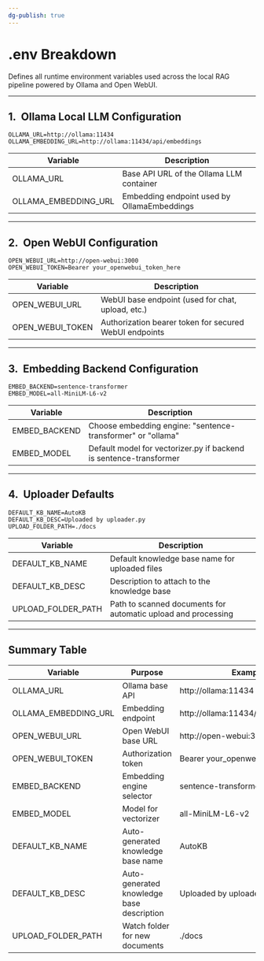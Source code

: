 ```yaml
---
dg-publish: true
---
```



# **.env Breakdown**

  

Defines all runtime environment variables used across the local RAG pipeline powered by Ollama and Open WebUI.

---

## **1.**  **Ollama Local LLM Configuration**

```
OLLAMA_URL=http://ollama:11434
OLLAMA_EMBEDDING_URL=http://ollama:11434/api/embeddings
```

|**Variable**|**Description**|
|---|---|
|OLLAMA_URL|Base API URL of the Ollama LLM container|
|OLLAMA_EMBEDDING_URL|Embedding endpoint used by OllamaEmbeddings|

---

## **2.**  **Open WebUI Configuration**

```
OPEN_WEBUI_URL=http://open-webui:3000
OPEN_WEBUI_TOKEN=Bearer your_openwebui_token_here
```

|**Variable**|**Description**|
|---|---|
|OPEN_WEBUI_URL|WebUI base endpoint (used for chat, upload, etc.)|
|OPEN_WEBUI_TOKEN|Authorization bearer token for secured WebUI endpoints|

---

## **3.**  **Embedding Backend Configuration**

```
EMBED_BACKEND=sentence-transformer
EMBED_MODEL=all-MiniLM-L6-v2
```

|**Variable**|**Description**|
|---|---|
|EMBED_BACKEND|Choose embedding engine: "sentence-transformer" or "ollama"|
|EMBED_MODEL|Default model for vectorizer.py if backend is sentence-transformer|

---

## **4.**  **Uploader Defaults**

```
DEFAULT_KB_NAME=AutoKB
DEFAULT_KB_DESC=Uploaded by uploader.py
UPLOAD_FOLDER_PATH=./docs
```

|**Variable**|**Description**|
|---|---|
|DEFAULT_KB_NAME|Default knowledge base name for uploaded files|
|DEFAULT_KB_DESC|Description to attach to the knowledge base|
|UPLOAD_FOLDER_PATH|Path to scanned documents for automatic upload and processing|

---

## **Summary Table**

|**Variable**|**Purpose**|**Example**|
|---|---|---|
|OLLAMA_URL|Ollama base API|http://ollama:11434|
|OLLAMA_EMBEDDING_URL|Embedding endpoint|http://ollama:11434/api/embeddings|
|OPEN_WEBUI_URL|Open WebUI base URL|http://open-webui:3000|
|OPEN_WEBUI_TOKEN|Authorization token|Bearer your_openwebui_token_here|
|EMBED_BACKEND|Embedding engine selector|sentence-transformer or ollama|
|EMBED_MODEL|Model for vectorizer|all-MiniLM-L6-v2|
|DEFAULT_KB_NAME|Auto-generated knowledge base name|AutoKB|
|DEFAULT_KB_DESC|Auto-generated knowledge base description|Uploaded by uploader.py|
|UPLOAD_FOLDER_PATH|Watch folder for new documents|./docs|

